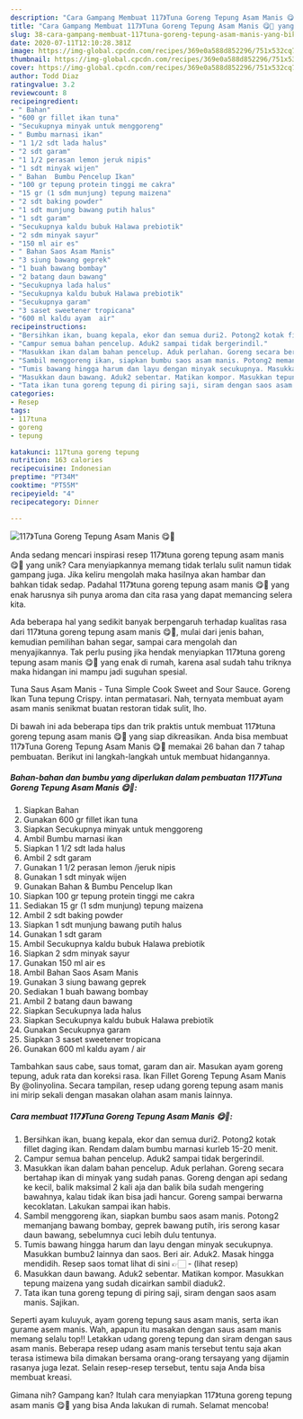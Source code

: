 ```yaml
---
description: "Cara Gampang Membuat 117》Tuna Goreng Tepung Asam Manis 😋💐 yang Bikin Ngiler"
title: "Cara Gampang Membuat 117》Tuna Goreng Tepung Asam Manis 😋💐 yang Bikin Ngiler"
slug: 38-cara-gampang-membuat-117tuna-goreng-tepung-asam-manis-yang-bikin-ngiler
date: 2020-07-11T12:10:28.381Z
image: https://img-global.cpcdn.com/recipes/369e0a588d852296/751x532cq70/117tuna-goreng-tepung-asam-manis-😋💐-foto-resep-utama.jpg
thumbnail: https://img-global.cpcdn.com/recipes/369e0a588d852296/751x532cq70/117tuna-goreng-tepung-asam-manis-😋💐-foto-resep-utama.jpg
cover: https://img-global.cpcdn.com/recipes/369e0a588d852296/751x532cq70/117tuna-goreng-tepung-asam-manis-😋💐-foto-resep-utama.jpg
author: Todd Diaz
ratingvalue: 3.2
reviewcount: 8
recipeingredient:
- " Bahan"
- "600 gr fillet ikan tuna"
- "Secukupnya minyak untuk menggoreng"
- " Bumbu marnasi ikan"
- "1 1/2 sdt lada halus"
- "2 sdt garam"
- "1 1/2 perasan lemon jeruk nipis"
- "1 sdt minyak wijen"
- " Bahan  Bumbu Pencelup Ikan"
- "100 gr tepung protein tinggi me cakra"
- "15 gr (1 sdm munjung) tepung maizena"
- "2 sdt baking powder"
- "1 sdt munjung bawang putih halus"
- "1 sdt garam"
- "Secukupnya kaldu bubuk Halawa prebiotik"
- "2 sdm minyak sayur"
- "150 ml air es"
- " Bahan Saos Asam Manis"
- "3 siung bawang geprek"
- "1 buah bawang bombay"
- "2 batang daun bawang"
- "Secukupnya lada halus"
- "Secukupnya kaldu bubuk Halawa prebiotik"
- "Secukupnya garam"
- "3 saset sweetener tropicana"
- "600 ml kaldu ayam  air"
recipeinstructions:
- "Bersihkan ikan, buang kepala, ekor dan semua duri2. Potong2 kotak fillet daging ikan. Rendam dalam bumbu marnasi kurleb 15-20 menit."
- "Campur semua bahan pencelup. Aduk2 sampai tidak bergerindil."
- "Masukkan ikan dalam bahan pencelup. Aduk perlahan. Goreng secara bertahap ikan di minyak yang sudah panas. Goreng dengan api sedang ke kecil, balik maksimal 2 kali aja dan balik bila sudah mengering bawahnya, kalau tidak ikan bisa jadi hancur. Goreng sampai berwarna kecoklatan. Lakukan sampai ikan habis."
- "Sambil menggoreng ikan, siapkan bumbu saos asam manis. Potong2 memanjang bawang bombay, geprek bawang putih, iris serong kasar daun bawang, sebelumnya cuci lebih dulu tentunya."
- "Tumis bawang hingga harum dan layu dengan minyak secukupnya. Masukkan bumbu2 lainnya dan saos. Beri air. Aduk2. Masak hingga mendidih. Resep saos tomat lihat di sini 👉🏻             (lihat resep)"
- "Masukkan daun bawang. Aduk2 sebentar. Matikan kompor. Masukkan tepung maizena yang sudah dicairkan sambil diaduk2."
- "Tata ikan tuna goreng tepung di piring saji, siram dengan saos asam manis. Sajikan."
categories:
- Resep
tags:
- 117tuna
- goreng
- tepung

katakunci: 117tuna goreng tepung 
nutrition: 163 calories
recipecuisine: Indonesian
preptime: "PT34M"
cooktime: "PT55M"
recipeyield: "4"
recipecategory: Dinner

---
```



![117》Tuna Goreng Tepung Asam Manis 😋💐](https://img-global.cpcdn.com/recipes/369e0a588d852296/751x532cq70/117tuna-goreng-tepung-asam-manis-😋💐-foto-resep-utama.jpg)

Anda sedang mencari inspirasi resep 117》tuna goreng tepung asam manis 😋💐 yang unik? Cara menyiapkannya memang tidak terlalu sulit namun tidak gampang juga. Jika keliru mengolah maka hasilnya akan hambar dan bahkan tidak sedap. Padahal 117》tuna goreng tepung asam manis 😋💐 yang enak harusnya sih punya aroma dan cita rasa yang dapat memancing selera kita.

Ada beberapa hal yang sedikit banyak berpengaruh terhadap kualitas rasa dari 117》tuna goreng tepung asam manis 😋💐, mulai dari jenis bahan, kemudian pemilihan bahan segar, sampai cara mengolah dan menyajikannya. Tak perlu pusing jika hendak menyiapkan 117》tuna goreng tepung asam manis 😋💐 yang enak di rumah, karena asal sudah tahu triknya maka hidangan ini mampu jadi suguhan spesial.

Tuna Saus Asam Manis - Tuna Simple Cook Sweet and Sour Sauce. Goreng Ikan Tuna tepung Crispy. intan permatasari. Nah, ternyata membuat ayam asam manis senikmat buatan restoran tidak sulit, lho.


Di bawah ini ada beberapa tips dan trik praktis untuk membuat 117》tuna goreng tepung asam manis 😋💐 yang siap dikreasikan. Anda bisa membuat 117》Tuna Goreng Tepung Asam Manis 😋💐 memakai 26 bahan dan 7 tahap pembuatan. Berikut ini langkah-langkah untuk membuat hidangannya.

<!--inarticleads1-->

##### Bahan-bahan dan bumbu yang diperlukan dalam pembuatan 117》Tuna Goreng Tepung Asam Manis 😋💐:

1. Siapkan  Bahan
1. Gunakan 600 gr fillet ikan tuna
1. Siapkan Secukupnya minyak untuk menggoreng
1. Ambil  Bumbu marnasi ikan
1. Siapkan 1 1/2 sdt lada halus
1. Ambil 2 sdt garam
1. Gunakan 1 1/2 perasan lemon /jeruk nipis
1. Gunakan 1 sdt minyak wijen
1. Gunakan  Bahan &amp; Bumbu Pencelup Ikan
1. Siapkan 100 gr tepung protein tinggi me cakra
1. Sediakan 15 gr (1 sdm munjung) tepung maizena
1. Ambil 2 sdt baking powder
1. Siapkan 1 sdt munjung bawang putih halus
1. Gunakan 1 sdt garam
1. Ambil Secukupnya kaldu bubuk Halawa prebiotik
1. Siapkan 2 sdm minyak sayur
1. Gunakan 150 ml air es
1. Ambil  Bahan Saos Asam Manis
1. Gunakan 3 siung bawang geprek
1. Sediakan 1 buah bawang bombay
1. Ambil 2 batang daun bawang
1. Siapkan Secukupnya lada halus
1. Siapkan Secukupnya kaldu bubuk Halawa prebiotik
1. Gunakan Secukupnya garam
1. Siapkan 3 saset sweetener tropicana
1. Gunakan 600 ml kaldu ayam / air


Tambahkan saus cabe, saus tomat, garam dan air. Masukan ayam goreng tepung, aduk rata dan koreksi rasa. Ikan Fillet Goreng Tepung Asam Manis By @olinyolina. Secara tampilan, resep udang goreng tepung asam manis ini mirip sekali dengan masakan olahan asam manis lainnya. 

<!--inarticleads2-->

##### Cara membuat 117》Tuna Goreng Tepung Asam Manis 😋💐:

1. Bersihkan ikan, buang kepala, ekor dan semua duri2. Potong2 kotak fillet daging ikan. Rendam dalam bumbu marnasi kurleb 15-20 menit.
1. Campur semua bahan pencelup. Aduk2 sampai tidak bergerindil.
1. Masukkan ikan dalam bahan pencelup. Aduk perlahan. Goreng secara bertahap ikan di minyak yang sudah panas. Goreng dengan api sedang ke kecil, balik maksimal 2 kali aja dan balik bila sudah mengering bawahnya, kalau tidak ikan bisa jadi hancur. Goreng sampai berwarna kecoklatan. Lakukan sampai ikan habis.
1. Sambil menggoreng ikan, siapkan bumbu saos asam manis. Potong2 memanjang bawang bombay, geprek bawang putih, iris serong kasar daun bawang, sebelumnya cuci lebih dulu tentunya.
1. Tumis bawang hingga harum dan layu dengan minyak secukupnya. Masukkan bumbu2 lainnya dan saos. Beri air. Aduk2. Masak hingga mendidih. Resep saos tomat lihat di sini 👉🏻 -             (lihat resep)
1. Masukkan daun bawang. Aduk2 sebentar. Matikan kompor. Masukkan tepung maizena yang sudah dicairkan sambil diaduk2.
1. Tata ikan tuna goreng tepung di piring saji, siram dengan saos asam manis. Sajikan.


Seperti ayam kuluyuk, ayam goreng tepung saus asam manis, serta ikan gurame asem manis. Wah, apapun itu masakan dengan saus asam manis memang selalu top!! Letakkan udang goreng tepung dan siram dengan saus asam manis. Beberapa resep udang asam manis tersebut tentu saja akan terasa istimewa bila dimakan bersama orang-orang tersayang yang dijamin rasanya juga lezat. Selain resep-resep tersebut, tentu saja Anda bisa membuat kreasi. 

Gimana nih? Gampang kan? Itulah cara menyiapkan 117》tuna goreng tepung asam manis 😋💐 yang bisa Anda lakukan di rumah. Selamat mencoba!
